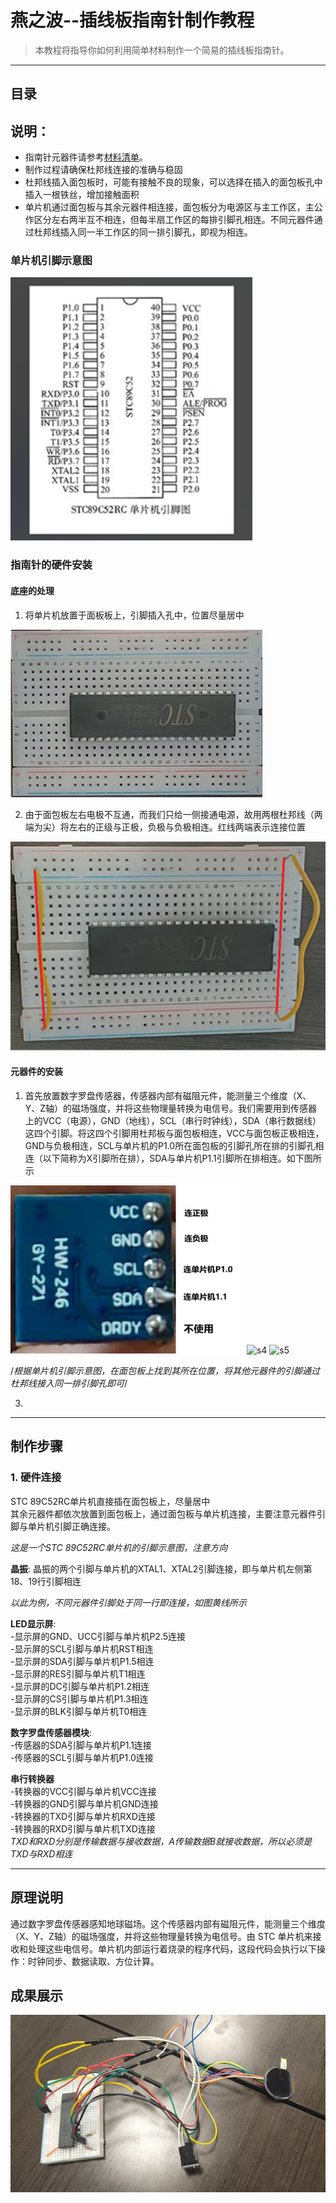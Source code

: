 # 燕之波--插线板指南针制作教程

>本教程将指导你如何利用简单材料制作一个简易的插线板指南针。
---
## 目录

## 说明：

- 指南针元器件请参考[材料清单](./材料.md)。
- 制作过程请确保杜邦线连接的准确与稳固
- 杜邦线插入面包板时，可能有接触不良的现象，可以选择在插入的面包板孔中插入一根铁丝，增加接触面积
- 单片机通过面包板与其余元器件相连接，面包板分为电源区与主工作区，主公作区分左右两半互不相连，但每半扇工作区的每排引脚孔相连。不同元器件通过杜邦线插入同一半工作区的同一排引脚孔，即视为相连。

### 单片机引脚示意图

 ![这是一个单片机引脚示意图](./picture/单片机引脚.png)
  
### 指南针的硬件安装

#### 底座的处理

1. 将单片机放置于面板板上，引脚插入孔中，位置尽量居中

![s1](./picture/step1.jpg)

2. 由于面包板左右电极不互通，而我们只给一侧接通电源，故用两根杜邦线（两端为尖）将左右的正级与正极，负极与负极相连。红线两端表示连接位置

![s2](./picture/step2.png)

#### 元器件的安装

1. 首先放置数字罗盘传感器，传感器内部有磁阻元件，能测量三个维度（X、Y、Z轴）的磁场强度，并将这些物理量转换为电信号。我们需要用到传感器上的VCC（电源），GND（地线），SCL（串行时钟线），SDA（串行数据线）这四个引脚。将这四个引脚用杜邦板与面包板相连，VCC与面包板正极相连，GND与负极相连，SCL与单片机的P1.0所在面包板的引脚孔所在排的引脚孔相连（以下简称为X引脚所在排），SDA与单片机P1.1引脚所在排相连。如下图所示

![s3](./picture/step3.jpg)
![s4](./picture/step5.jpg)
![s5](./picture/step4.png)
   
/*根据单片机引脚示意图，在面包板上找到其所在位置，将其他元器件的引脚通过杜邦线接入同一排引脚孔即可*/

3. 





___
## 制作步骤











### 1. 硬件连接
STC 89C52RC单片机直接插在面包板上，尽量居中  
其余元器件都依次放置到面包板上，通过面包板与单片机连接，主要注意元器件引脚与单片机引脚正确连接。

 
*这是一个STC 89C52RC单片机的引脚示意图，注意方向*

**晶振**: 晶振的两个引脚与单片机的XTAL1、XTAL2引脚连接，即与单片机左侧第18、19行引脚相连



*以此为例，不同元器件引脚处于同一行即连接，如图黄线所示*

**LED显示屏**:  
-显示屏的GND、UCC引脚与单片机P2.5连接  
-显示屏的SCL引脚与单片机RST相连  
-显示屏的SDA引脚与单片机P1.5相连  
-显示屏的RES引脚与单片机T1相连  
-显示屏的DC引脚与单片机P1.2相连  
-显示屏的CS引脚与单片机P1.3相连  
-显示屏的BLK引脚与单片机T0相连  

**数字罗盘传感器模块**:  
-传感器的SDA引脚与单片机P1.1连接   
-传感器的SCL引脚与单片机P1.0连接  

 **串行转换器**  
-转换器的VCC引脚与单片机VCC连接  
-转换器的GND引脚与单片机GND连接  
-转换器的TXD引脚与单片机RXD连接  
-转换器的RXD引脚与单片机TXD连接  
*TXD和RXD分别是传输数据与接收数据，A传输数据B就接收数据，所以必须是TXD与RXD相连*  
___

## 原理说明

通过数字罗盘传感器感知地球磁场。这个传感器内部有磁阻元件，能测量三个维度（X、Y、Z轴）的磁场强度，并将这些物理量转换为电信号。由 STC 单片机来接收和处理这些电信号。单片机内部运行着烧录的程序代码，这段代码会执行以下操作：时钟同步、数据读取、方位计算。

## 成果展示

 ![这是一个指南针成果界面](./picture/展示图片.jpg)


